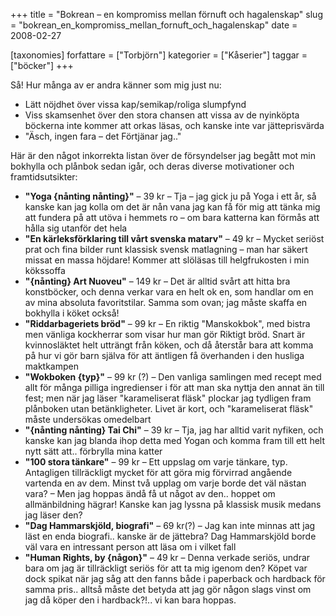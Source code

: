 +++
title = "Bokrean – en kompromiss mellan förnuft och hagalenskap"
slug = "bokrean_en_kompromiss_mellan_fornuft_och_hagalenskap"
date = 2008-02-27

[taxonomies]
forfattare = ["Torbjörn"]
kategorier = ["Kåserier"]
taggar = ["böcker"]
+++

Så! Hur många av er andra känner som mig just nu:
<ul>
	<li>Lätt nöjdhet över vissa kap/semikap/roliga slumpfynd</li>
	<li>Viss skamsenhet över den stora chansen att vissa av de nyinköpta böckerna inte kommer att orkas läsas, och kanske inte var jätteprisvärda</li>
	<li>"Äsch, ingen fara – det Förtjänar jag.."</li>
</ul>
Här är den något inkorrekta listan över de försyndelser jag begått mot min bokhylla och plånbok sedan igår, och deras diverse motivationer och framtidsutsikter:
<ul>
	<li> <strong>"Yoga {nånting nånting}"</strong> – 39 kr – Tja – jag gick ju på Yoga i ett år, så kanske kan jag kolla om det är nån vana jag kan få för mig att tänka mig att fundera på att utöva i hemmets ro – om bara katterna kan förmås att hålla sig utanför det hela</li>
	<li><strong>"En kärleksförklaring till vårt svenska matarv"</strong> – 49 kr – Mycket seriöst prat och fina bilder runt klassisk svensk matlagning – man har säkert missat en massa höjdare! Kommer att slöläsas till helgfrukosten i min kökssoffa</li>
	<li><strong>"{nånting} Art Nuoveu"</strong> – 149 kr – Det är alltid svårt att hitta bra konstböcker, och denna verkar vara en helt ok en, som handlar om en av mina absoluta favoritstilar. Samma som ovan; jag måste skaffa en bokhylla i köket också!</li>
	<li><strong>"Riddarbageriets bröd"</strong> – 99 kr – En riktig "Manskokbok", med bistra men vänliga kockherrar som visar hur man gör Riktigt bröd. Snart är kvinnosläktet helt utträngt från köken, och då återstår bara att komma på hur vi gör barn själva för att äntligen få överhanden i den husliga maktkampen</li>
	<li><strong>"Wokboken {typ}"</strong> – 99 kr (?) – Den vanliga samlingen med recept med allt för många pilliga ingredienser i för att man ska nyttja den annat än till fest; men när jag läser "karameliserat fläsk" plockar jag tydligen fram plånboken utan betänkligheter. Livet är kort, och "karameliserat fläsk" måste undersökas omedelbart</li>
	<li><strong>"{nånting nånting} Tai Chi"</strong> – 39 kr – Tja, jag har alltid varit nyfiken, och kanske kan jag blanda ihop detta med Yogan och komma fram till ett helt nytt sätt att.. förbrylla mina katter</li>
	<li><strong>"100 stora tänkare"</strong> – 99 kr – Ett uppslag om varje tänkare, typ. Antagligen tillräckligt mycket för att göra mig förvirrad angående vartenda en av dem. Minst två upplag om varje borde det väl nästan vara? – Men jag hoppas ändå få ut något av den.. hoppet om allmänbildning hägrar! Kanske kan jag lyssna på klassisk musik medans jag läser den?</li>
	<li><strong>"Dag Hammarskjöld, biografi"</strong> – 69 kr(?) – Jag kan inte minnas att jag läst en enda biografi.. kanske är de jättebra? Dag Hammarskjöld borde väl vara en intressant person att läsa om i vilket fall</li>
	<li><strong>"Human Rights, by {någon}"</strong> – 49 kr – Denna verkade seriös, undrar bara om jag är tillräckligt seriös för att ta mig igenom den? Köpet var dock spikat när jag såg att den fanns både i paperback och hardback för samma pris.. alltså måste det betyda att jag gör någon slags vinst om jag då köper den i hardback?!.. vi kan bara hoppas.</li>
</ul>

